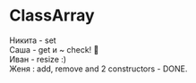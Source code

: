 # ClassArray
Никита - set  
Саша - get и ~ check! 🤘  
Иван - resize  :)  
Женя : add, remove and 2 constructors - DONE.
